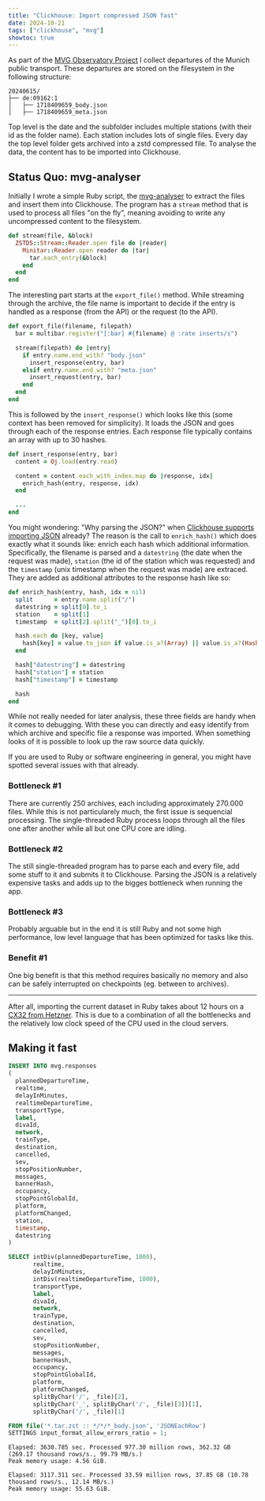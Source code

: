 ```yaml
---
title: "Clickhouse: Import compressed JSON fast"
date: 2024-10-21
tags: ["clickhouse", "mvg"]
showtoc: true
---
```

As part of the [MVG Observatory Project](https://mvg.auch.cool) I collect departures of the Munich public transport.
These departures are stored on the filesystem in the following structure:

```
20240615/
├── de:09162:1
│   ├── 1718409659_body.json
│   ├── 1718409659_meta.json
```

Top level is the date and the subfolder includes multiple stations (with their id as the folder name).
Each station includes lots of single files.
Every day the top level folder gets archived into a zstd compressed file.
To analyse the data, the content has to be imported into Clickhouse.

## Status Quo: mvg-analyser

Initially I wrote a simple Ruby script, the [mvg-analyser](https://github.com/Flipez/mvg-analyser/) to extract the files and insert them into Clickhouse.
The program has a `stream` method that is used to process all files "on the fly", meaning avoiding to write any uncompressed content to the filesystem.

```ruby
def stream(file, &block)
  ZSTDS::Stream::Reader.open file do |reader|
    Minitar::Reader.open reader do |tar|
      tar.each_entry(&block)
    end
  end
end
```

The interesting part starts at the `export_file()` method.
While streaming through the archive, the file name is important to decide if the entry is handled as a response (from the API) or the request (to the API).

```ruby
def export_file(filename, filepath)
  bar = multibar.register("[:bar] #{filename} @ :rate inserts/s")

  stream(filepath) do |entry|
    if entry.name.end_with? "body.json"
      insert_response(entry, bar)
    elsif entry.name.end_with? "meta.json"
      insert_request(entry, bar)
    end
  end
end
```

This is followed by the `insert_response()` which looks like this (some context has been removed for simplicity).
It loads the JSON and goes through each of the response entries.
Each response file typically contains an array with up to 30 hashes.

```ruby
def insert_response(entry, bar)
  content = Oj.load(entry.read)

  content = content.each_with_index.map do |response, idx|
    enrich_hash(entry, response, idx)
  end

  ...
end
```

You might wondering: "Why parsing the JSON?" when [Clickhouse supports importing JSON](https://clickhouse.com/docs/en/faq/integration/json-import) already?
The reason is the call to `enrich_hash()` which does exactly what it sounds like: enrich each hash which additional information.
Specifically, the filename is parsed and a `datestring` (the date when the request was made), `station` (the id of the station which was requested) and the `timestamp` (unix timestamp when the request was made) are extraced.
They are added as additional attributes to the response hash like so:

```ruby
def enrich_hash(entry, hash, idx = nil)
  split      = entry.name.split("/")
  datestring = split[0].to_i
  station    = split[1]
  timestamp  = split[2].split("_")[0].to_i

  hash.each do |key, value|
    hash[key] = value.to_json if value.is_a?(Array) || value.is_a?(Hash)
  end

  hash["datestring"] = datestring
  hash["station"] = station
  hash["timestamp"] = timestamp

  hash
end
```

While not really needed for later analysis, these three fields are handy when it comes to debugging.
With these you can directly and easy identify from which archive and specific file a response was imported.
When something looks of it is possible to look up the raw source data quickly.

If you are used to Ruby or software engineering in general, you might have spotted several issues with that already.


### Bottleneck #1
There are currently 250 archives, each including approximately 270.000 files.
While this is not particularely much, the first issue is sequencial processing.
The single-threaded Ruby process loops through all the files one after another while all but one CPU core are idling.

### Bottleneck #2
The still single-threaded program has to parse each and every file, add some stuff to it and submits it to Clickhouse.
Parsing the JSON is a relatively expensive tasks and adds up to the bigges bottleneck when running the app.

### Bottleneck #3
Probably arguable but in the end it is still Ruby and not some high performance, low level language that has been optimized for tasks like this.

### Benefit #1
One big benefit is that this method requires basically no memory and also can be safely interrupted on checkpoints (eg. between to archives).

---

After all, importing the current dataset in Ruby takes about 12 hours on a [CX32 from Hetzner](https://www.hetzner.com/cloud/).
This is due to a combination of all the bottlenecks and the relatively low clock speed of the CPU used in the cloud servers.

## Making it fast

```sql
INSERT INTO mvg.responses
(
  plannedDepartureTime,
  realtime,
  delayInMinutes,
  realtimeDepartureTime,
  transportType,
  label,
  divaId,
  network,
  trainType,
  destination,
  cancelled,
  sev,
  stopPositionNumber,
  messages,
  bannerHash,
  occupancy,
  stopPointGlobalId,
  platform,
  platformChanged,
  station,
  timestamp,
  datestring
)

SELECT intDiv(plannedDepartureTime, 1000),
       realtime,
       delayInMinutes,
       intDiv(realtimeDepartureTime, 1000),
       transportType,
       label,
       divaId,
       network,
       trainType,
       destination,
       cancelled,
       sev,
       stopPositionNumber,
       messages,
       bannerHash,
       occupancy,
       stopPointGlobalId,
       platform,
       platformChanged,
       splitByChar('/', _file)[2],
       splitByChar('_', splitByChar('/', _file)[3])[1],
       splitByChar('/', _file)[1]

FROM file('*.tar.zst :: */*/*_body.json', 'JSONEachRow') 
SETTINGS input_format_allow_errors_ratio = 1;
```

```
Elapsed: 3630.785 sec. Processed 977.30 million rows, 362.32 GB (269.17 thousand rows/s., 99.79 MB/s.)
Peak memory usage: 4.56 GiB.
```

```
Elapsed: 3117.311 sec. Processed 33.59 million rows, 37.85 GB (10.78 thousand rows/s., 12.14 MB/s.)
Peak memory usage: 55.63 GiB.
```